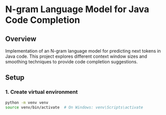 # N-gram Language Model for Java Code Completion

## Overview
Implementation of an N-gram language model for predicting next tokens in Java code. This project explores different context window sizes and smoothing techniques to provide code completion suggestions.

## Setup

### 1. Create virtual environment
```bash
python -m venv venv
source venv/bin/activate  # On Windows: venv\Scripts\activate